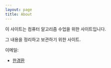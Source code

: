 ```yaml
---
layout: page
title: About
---
```


<p class="message">
  이 사이트는 컴퓨터 알고리즘 수업을 위한 사이트입니다.
</p>

그 내용을 정리하고 보관하기 위한 사이트.

이메일:

* [한경환](pomen4444@gmail.com)

